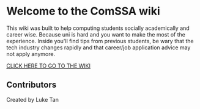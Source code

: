 # Welcome to the ComSSA wiki 

This wiki was built to help computing students socially academically and career wise. Because uni is hard and you want to make the most of the experience. Inside you'll find tips from previous students, be wary that the tech industry changes rapidly and that career/job application advice may not apply anymore.

[CLICK HERE TO GO TO THE WIKI](https://github.com/lukeperson/ComSSA_Wiki/wiki)

## Contributors 
Created by Luke Tan
